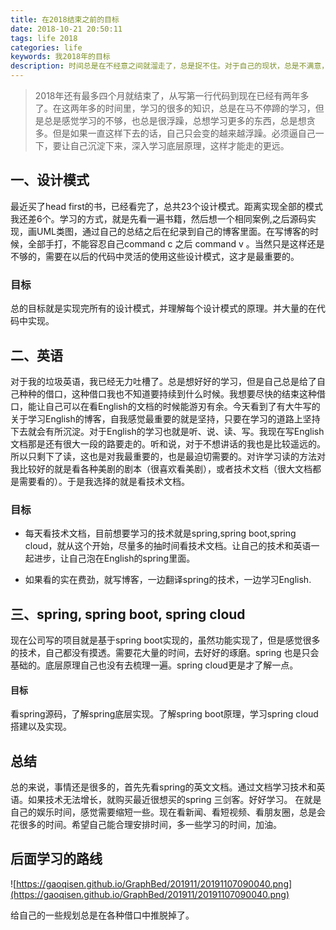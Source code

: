 ```yaml
---
title: 在2018结束之前的目标
date: 2018-10-21 20:50:11
tags: life 2018
categories: life
keywords: 我2018年的目标
description: 时间总是在不经意之间就溜走了，总是捉不住。对于自己的现状，总是不满意，对于自己的拖延，自己的努力程度总是不满意。为了能更好生活，更好的学习，是时候下定决心了
---
```


> 2018年还有最多四个月就结束了，从写第一行代码到现在已经有两年多了。在这两年多的时间里，学习的很多的知识，总是在马不停蹄的学习，但是总是感觉学习的不够，也总是很浮躁，总想学习更多的东西，总是想贪多。但是如果一直这样下去的话，自己只会变的越来越浮躁。必须逼自己一下，要让自己沉淀下来，深入学习底层原理，这样才能走的更远。

## 一、设计模式

 最近买了head first的书，已经看完了，总共23个设计模式。距离实现全部的模式我还差6个。学习的方式，就是先看一遍书籍，然后想一个相同案例,之后源码实现，画UML类图，通过自己的总结之后在纪录到自己的博客里面。在写博客的时候，全部手打，不能容忍自己command c 之后 command v 。当然只是这样还是不够的，需要在以后的代码中灵活的使用这些设计模式，这才是最重要的。 

### 目标

总的目标就是实现完所有的设计模式，并理解每个设计模式的原理。并大量的在代码中实现。

## 二、英语

对于我的垃圾英语，我已经无力吐槽了。总是想好好的学习，但是自己总是给了自己种种的借口，这种借口我也不知道要持续到什么时候。我想要尽快的结束这种借口，能让自己可以在看English的文档的时候能游刃有余。今天看到了有大牛写的关于学习English的博客，自我感觉最重要的就是坚持，只要在学习的道路上坚持下去就会有所沉淀。对于English的学习也就是听、说、读、写。我现在写English文档那是还有很大一段的路要走的。听和说，对于不想讲话的我也是比较遥远的。所以只剩下了读，这也是对我最重要的，也是最迫切需要的。对许学习读的方法对我比较好的就是看各种美剧的剧本（很喜欢看美剧），或者技术文档（很大文档都是需要看的）。于是我选择的就是看技术文档。

### 目标

- 每天看技术文档，目前想要学习的技术就是spring,spring boot,spring cloud，就从这个开始，尽量多的抽时间看技术文档。让自己的技术和英语一起进步，让自己泡在English的spring里面。

- 如果看的实在费劲，就写博客，一边翻译spring的技术，一边学习English.

## 三、spring, spring boot, spring cloud

现在公司写的项目就是基于spring boot实现的，虽然功能实现了，但是感觉很多的技术，自己都没有摸透。需要花大量的时间，去好好的琢磨。spring 也是只会基础的。底层原理自己也没有去梳理一遍。spring cloud更是才了解一点。

#### 目标

看spring源码，了解spring底层实现。了解spring boot原理，学习spring cloud搭建以及实现。

## 总结
总的来说，事情还是很多的，首先先看spring的英文文档。通过文档学习技术和英语。如果技术无法增长，就购买最近很想买的spring 三剑客。好好学习。 在就是自己的娱乐时间，感觉需要缩短一些。现在看新闻、看短视频、看朋友圈，总是会花很多的时间。希望自己能合理安排时间，多一些学习的时间，加油。

## 后面学习的路线

![https://gaoqisen.github.io/GraphBed/201911/20191107090040.png](https://gaoqisen.github.io/GraphBed/201911/20191107090040.png)

给自己的一些规划总是在各种借口中推脱掉了。